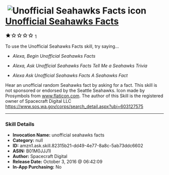 # &nbsp;<img src="skill_icon" alt="Unofficial Seahawks Facts icon" width="36"> [Unofficial Seahawks Facts](http://alexa.amazon.com/#skills/amzn1.ask.skill.82315b21-dd49-4e77-8a8c-5ab73ddc6602)
![1 stars](../../images/ic_star_black_18dp_1x.png)![1 stars](../../images/ic_star_border_black_18dp_1x.png)![1 stars](../../images/ic_star_border_black_18dp_1x.png)![1 stars](../../images/ic_star_border_black_18dp_1x.png)![1 stars](../../images/ic_star_border_black_18dp_1x.png) 1

To use the Unofficial Seahawks Facts skill, try saying...

* *Alexa, Begin Unofficial Seahawks Facts*

* *Alexa, Ask Unofficial Seahawks Facts Tell Me a Seahawks Trivia*

* *Alexa Ask Unofficial Seahawks Facts A Seahawks Fact*

Hear an unofficial random Seahawks fact by asking for a fact.
This skill is not sponsored or endorsed by the Seattle Seahawks. 
Icon made by Prosymbols from www.flaticon.com.
The author of this Skill is the registered owner of Spacecraft Digital LLC https://www.sos.wa.gov/corps/search_detail.aspx?ubi=603127575

***

### Skill Details

* **Invocation Name:** unofficial seahawks facts
* **Category:** null
* **ID:** amzn1.ask.skill.82315b21-dd49-4e77-8a8c-5ab73ddc6602
* **ASIN:** B01M0JJJ1I
* **Author:** Spacecraft Digital
* **Release Date:** October 3, 2016 @ 06:42:09
* **In-App Purchasing:** No
